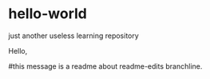 # hello-world
just another useless learning repository
  
Hello,

#this message is a readme
about readme-edits branchline.
